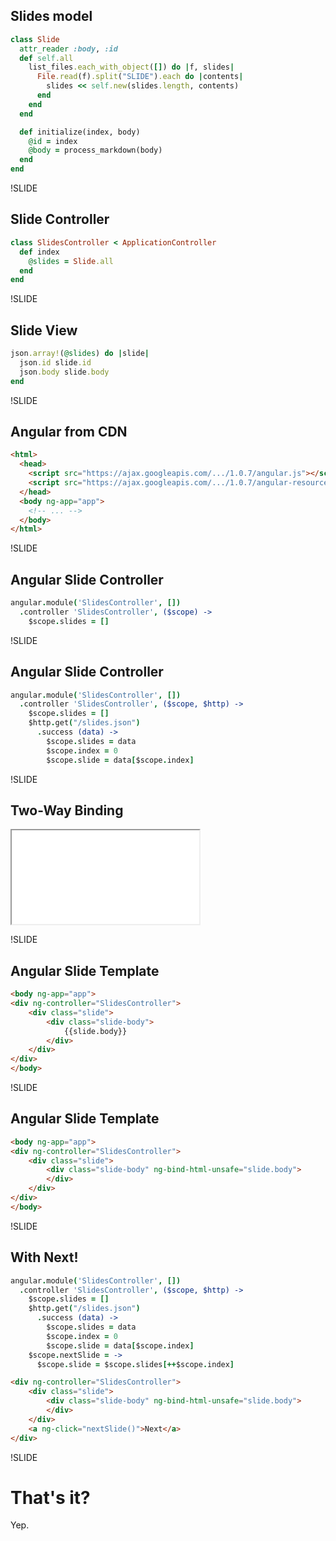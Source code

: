 ## Slides model

```ruby
class Slide
  attr_reader :body, :id
  def self.all
    list_files.each_with_object([]) do |f, slides|
      File.read(f).split("SLIDE").each do |contents|
        slides << self.new(slides.length, contents)
      end
    end
  end

  def initialize(index, body)
    @id = index
    @body = process_markdown(body)
  end
end
```

!SLIDE

## Slide Controller

```ruby
class SlidesController < ApplicationController
  def index
    @slides = Slide.all
  end
end
```

!SLIDE

## Slide View

```ruby
json.array!(@slides) do |slide|
  json.id slide.id
  json.body slide.body
end
```

!SLIDE

## Angular from CDN

```html
<html>
  <head>
    <script src="https://ajax.googleapis.com/.../1.0.7/angular.js"></script>
    <script src="https://ajax.googleapis.com/.../1.0.7/angular-resource.js"></script>
  </head>
  <body ng-app="app">
    <!-- ... -->
  </body>
</html>
```


!SLIDE

## Angular Slide Controller

```coffeescript
angular.module('SlidesController', [])
  .controller 'SlidesController', ($scope) ->
    $scope.slides = []
```

!SLIDE

## Angular Slide Controller

```coffeescript
angular.module('SlidesController', [])
  .controller 'SlidesController', ($scope, $http) ->
    $scope.slides = []
    $http.get("/slides.json")
      .success (data) ->
        $scope.slides = data
        $scope.index = 0
        $scope.slide = data[$scope.index]
```

!SLIDE

## Two-Way Binding

<iframe src="/example_01"></iframe>

!SLIDE

## Angular Slide Template

```html
<body ng-app="app">
<div ng-controller="SlidesController">
    <div class="slide">
        <div class="slide-body">
            {{slide.body}}
        </div>
    </div>
</div>
</body>
```

!SLIDE

## Angular Slide Template

```html
<body ng-app="app">
<div ng-controller="SlidesController">
    <div class="slide">
        <div class="slide-body" ng-bind-html-unsafe="slide.body">
        </div>
    </div>
</div>
</body>
```

!SLIDE

## With Next!

```coffeescript
angular.module('SlidesController', [])
  .controller 'SlidesController', ($scope, $http) ->
    $scope.slides = []
    $http.get("/slides.json")
      .success (data) ->
        $scope.slides = data
        $scope.index = 0
        $scope.slide = data[$scope.index]
    $scope.nextSlide = -> 
      $scope.slide = $scope.slides[++$scope.index]
```

```html
<div ng-controller="SlidesController">
    <div class="slide">
        <div class="slide-body" ng-bind-html-unsafe="slide.body">
        </div>
    </div>
    <a ng-click="nextSlide()">Next</a>
</div>
```
!SLIDE

# That's it?
Yep.
